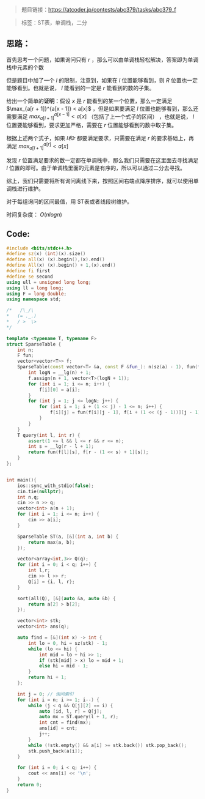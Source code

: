 > 题目链接：https://atcoder.jp/contests/abc379/tasks/abc379_f

> 标签：ST表，单调栈，二分

## 思路：

首先思考一个问题，如果询问只有 $r$ ，那么可以由单调栈轻松解决，答案即为单调栈中元素的个数

但是题目中加了一个 $l$ 的限制，注意到，如果在 $l$ 位置能够看到，则 $R$ 位置也一定能够看到。也就是说， $l$ 能看到的一定是 $r$ 能看到的数的子集。

给出一个简单的**证明**：假设 $x$ 是 $r$ 能看到的某一个位置，那么一定满足 $\max_{a[r + 1]}^{a[x - 1]} < a[x]$ ，但是如果要满足 $l$ 位置也能够看到，那么还需要满足 $max_{a[l + 1]}^{a[x - 1]} < a[x]$ （包括了上一个式子的区间） ，也就是说， $l$ 位置要能够看到，要求更加严格，需要在 $r$ 位置能够看到的数中取子集。

根据上述两个式子，如果 $l和r$ 都要满足要求，只需要在满足 $r$ 的要求基础上，再满足 $max_{a[l + 1]}^{a[r]} < a[x]$ 

发现 $r$ 位置满足要求的数一定都在单调栈中，那么我们只需要在这里面去寻找满足 $l$ 位置的即可。由于单调栈里面的元素是有序的，所以可以通过二分去寻找。

综上，我们只需要将所有询问离线下来，按照区间右端点降序排序，就可以使用单调栈进行维护。

对于每组询问的区间最值，用 ST表或者线段树维护。

时间复杂度： $O(nlogn)$

## Code:

```c++
#include <bits/stdc++.h>
#define sz(x) (int)(x).size()
#define all(x) (x).begin(),(x).end()
#define All(x) (x).begin() + 1,(x).end()
#define fi first
#define se second
using ull = unsigned long long;
using ll = long long;
using F = long double;
using namespace std;

/*   /\_/\
*   (= ._.)
*   / >  \>
*/

template <typename T, typename F>
struct SparseTable {
    int n;
    F fun;
    vector<vector<T>> f;
    SparseTable(const vector<T> &a, const F &fun_): n(sz(a) - 1), fun(fun_) {
        int logN = __lg(n) + 1;
        f.assign(n + 1, vector<T>(logN + 1));
        for (int i = 1; i <= n; i++) {
            f[i][0] = a[i];
        }
        for (int j = 1; j <= logN; j++) {
            for (int i = 1; i + (1 << j) - 1 <= n; i++) {
                f[i][j] = fun(f[i][j - 1], f[i + (1 << (j - 1))][j - 1]);
            }
        }
    }
    T query(int l, int r) {
        assert(1 <= l && l <= r && r <= n);
        int s = __lg(r - l + 1);
        return fun(f[l][s], f[r - (1 << s) + 1][s]);
    }
};


int main(){
    ios::sync_with_stdio(false);
    cin.tie(nullptr);
    int n,q;
    cin >> n >> q;
    vector<int> a(n + 1);
    for (int i = 1; i <= n; i++) {
        cin >> a[i];
    }

    SparseTable ST(a, [&](int a, int b) {
        return max(a, b);
    });

    vector<array<int,3>> Q(q);
    for (int i = 0; i < q; i++) {
        int l,r;
        cin >> l >> r;
        Q[i] = {i, l, r};
    }

    sort(all(Q), [&](auto &a, auto &b) {
        return a[2] > b[2];
    });

    vector<int> stk;
    vector<int> ans(q);

    auto find = [&](int x) -> int {
        int lo = 0, hi = sz(stk) - 1;
        while (lo <= hi) {
            int mid = lo + hi >> 1;
            if (stk[mid] > x) lo = mid + 1;
            else hi = mid - 1;
        }
        return hi + 1;
    };

    int j = 0; // 询问索引
    for (int i = n; i >= 1; i--) {
        while (j < q && Q[j][2] == i) {
            auto [id, l, r] = Q[j];
            auto mx = ST.query(l + 1, r);
            int cnt = find(mx);
            ans[id] = cnt;
            j++;
        }
        while (!stk.empty() && a[i] >= stk.back()) stk.pop_back();
        stk.push_back(a[i]);
    }

    for (int i = 0; i < q; i++) {
        cout << ans[i] << '\n';
    }
    return 0;
}
```

